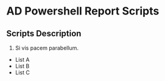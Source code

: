 # AD Powershell Report Scripts

## Scripts Description
 
1. Si vis pacem parabellum. 

  + List A
  + List B
  + List C
